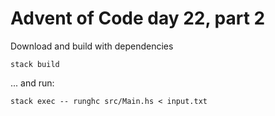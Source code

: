 # Advent of Code day 22, part 2

Download and build with dependencies
```
stack build
```

... and run:
```
stack exec -- runghc src/Main.hs < input.txt
```
